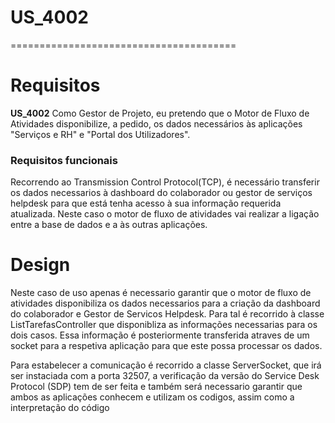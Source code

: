 # US_4002
=======================================
# Requisitos

**US_4002** Como Gestor de Projeto, eu pretendo que o Motor de Fluxo de Atividades disponibilize, a pedido, os dados necessários às aplicações "Serviços e RH" e "Portal dos Utilizadores".

### Requisitos funcionais

Recorrendo ao Transmission Control Protocol(TCP), é necessário transferir os dados necessarios à  dashboard do colaborador ou gestor de serviços helpdesk para que está tenha acesso à sua informação requerida atualizada. Neste caso o motor de fluxo de atividades vai realizar a ligação entre a base de dados e a às outras aplicações.


# Design
Neste caso de uso apenas é necessario garantir que o motor de fluxo de atividades disponibiliza os dados necessarios para a criação da dashboard do colaborador e Gestor de Servicos Helpdesk. Para tal é recorrido à classe ListTarefasController que disponibliza as informações necessarias para os dois casos. Essa informação é posteriormente transferida atraves de um socket para a respetiva aplicação para que este possa processar os dados.

Para estabelecer a comunicação é recorrido a classe ServerSocket, que irá ser instaciada com a porta 32507, a verificação da versão do Service Desk Protocol (SDP) tem de ser feita e também será necessario garantir que ambos as aplicações conhecem e utilizam os codigos, assim como a interpretação do código

